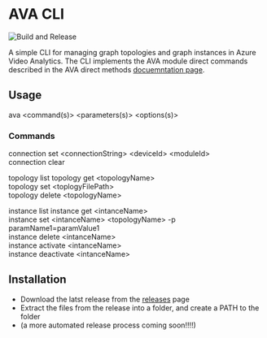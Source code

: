 # AVA CLI

![Build and Release](https://github.com/davidxw/ava-cli/actions/workflows/dotnet.yml/badge.svg)

A simple CLI for managing graph topologies and graph instances in Azure Video Analytics. The CLI implements the AVA module direct commands described in the AVA direct methods [docuemntation page](https://docs.microsoft.com/en-us/azure/media-services/live-video-analytics-edge/direct-methods).


## Usage

ava \<command(s)\> \<parameters(s)\> \<options(s)\>

### Commands

connection set \<connectionString\> \<deviceId\> \<moduleId\>  
connection clear

topology list 
topology get \<topologyName\>  
topology set \<toplogyFilePath\>  
topology delete \<topologyName\>

instance list 
instance get \<intanceName\>  
instance set \<intanceName\> \<topologyName\> -p paramName1=paramValue1  
instance delete \<intanceName\>  
instance activate \<intanceName\>  
instance deactivate \<intanceName\> 

## Installation
* Download the latst release from the [releases](https://github.com/davidxw/AVA-CLI/releases) page
* Extract the files from the release into a folder, and create a PATH to the folder
* (a more automated release process coming soon!!!!)
